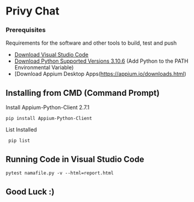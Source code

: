 # Privy Chat

### Prerequisites

Requirements for the software and other tools to build, test and push 
- [Download Visual Studio Code](https://code.visualstudio.com/download)
- [Download Python Supported Versions 3.10.6](https://www.python.org/downloads/release/python-3106/) (Add Python to the PATH Environmental Variable)
- [Download Appium Desktop Apps(https://appium.io/downloads.html)

## Installing from CMD (Command Prompt)

Install Appium-Python-Client 2.7.1 

    pip install Appium-Python-Client
    
List Installed

     pip list

## Running Code in Visual Studio Code

    pytest namafile.py -v --html=report.html

## Good Luck :)
